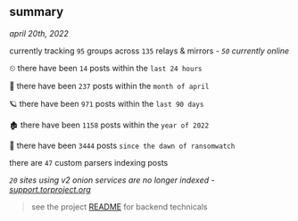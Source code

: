 
## summary
_april 20th, 2022_

currently tracking `95` groups across `135` relays & mirrors - _`50` currently online_

⏲ there have been `14` posts within the `last 24 hours`

🦈 there have been `237` posts within the `month of april`

🪐 there have been `971` posts within the `last 90 days`

🏚 there have been `1158` posts within the `year of 2022`

🦕 there have been `3444` posts `since the dawn of ransomwatch`

there are `47` custom parsers indexing posts

_`20` sites using v2 onion services are no longer indexed - [support.torproject.org](https://support.torproject.org/onionservices/v2-deprecation/)_

> see the project [README](https://github.com/thetanz/ransomwatch#ransomwatch--) for backend technicals
